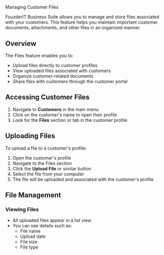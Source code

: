 #

Managing Customer Files

FouzderIT Business Suite allows you to manage and store files associated with your customers. This feature helps you maintain important customer documents, attachments, and other files in an organized manner.

## Overview

The Files feature enables you to:

- Upload files directly to customer profiles
- View uploaded files associated with customers
- Organize customer-related documents
- Share files with customers through the customer portal

## Accessing Customer Files

1.  Navigate to **Customers** in the main menu
2.  Click on the customer's name to open their profile
3.  Look for the **Files** section or tab in the customer profile

## Uploading Files

To upload a file to a customer's profile:

1.  Open the customer's profile
2.  Navigate to the Files section
3.  Click the **Upload File** or similar button
4.  Select the file from your computer
5.  The file will be uploaded and associated with the customer's profile

## File Management

### Viewing Files

- All uploaded files appear in a list view
- You can see details such as:
  - File name
  - Upload date
  - File size
  - File type
